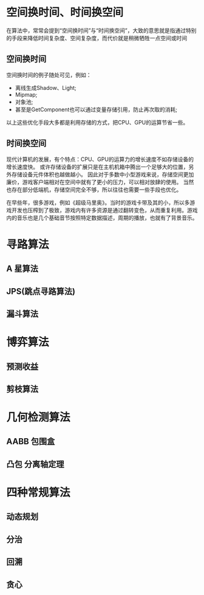 # 空间换时间、时间换空间

在算法中，常常会提到“空间换时间”与“时间换空间”，大致的意思就是指通过特别的手段来降低时间复杂度、空间复杂度，而代价就是稍微牺牲一点空间或时间


## 空间换时间

空间换时间的例子随处可见，例如：

- 离线生成Shadow、Light;
- Mipmap;
- 对象池;
- 甚至是GetComponent也可以通过变量存储引用，防止再次取的消耗;

以上这些优化手段大多都是利用存储的方式，把CPU、GPU的运算节省一些。

## 时间换空间

现代计算机的发展，有个特点：CPU、GPU的运算力的增长速度不如存储设备的增长速度快。
或许存储设备的扩展只是在主机机箱中腾出一个足够大的位置，另外存储设备元件体积也越做越小。
因此对于多数中小型游戏来说，存储空间更加廉价，游戏客户端相对在空间中就有了更小的压力，可以相对放肆的使用。
当然也存在部分低端机，存储空间完全不够，所以往往也需要一些手段也优化。

在早些年，很多游戏，例如《超级马里奥》。当时的游戏卡带及其的小，所以多游戏开发也压榨到了极致，游戏内有许多资源是通过翻转变色，从而重复利用。游戏内的音乐也是几个基础音节按照特定数据描述，周期的播放，也就有了背景音乐。

# 寻路算法

## A 星算法

## JPS(跳点寻路算法)

## 漏斗算法

# 博弈算法

## 预测收益

## 剪枝算法

# 几何检测算法

## AABB 包围盒

## 凸包 分离轴定理

# 四种常规算法

## 动态规划

## 分治

## 回溯

## 贪心

#